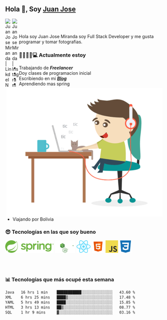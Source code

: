 ## Hola 👋, Soy [Juan Jose](http://juanjoses.me)

<a href="https://www.linkedin.com/in/juanjosemirandam/">
  <img align="left" alt="Juan Jose Miranda | LinkdeIN" width="22px" src="https://cdn.jsdelivr.net/npm/simple-icons@v3/icons/linkedin.svg" />
</a>

<a href="https://www.instagram.com/juan.jose.miranda/">
  <img align="left" alt="Juan Jose Miranda | Instagram" width="22px" src="https://cdn.jsdelivr.net/npm/simple-icons@v3/icons/instagram.svg" />
</a>

<br /> <br />

Hola soy Juan Jose Miranda soy Full Stack Developer y me gusta programar y tomar fotografias.

<img align="right" alt="GIF" src="./images/gif-juanjose.gif" width="500" max-height="320" />

### 👨‍💻🕵‍♀💻 Actualmente estoy

- Trabajando de ***Freelancer***
- Doy clases de programacion inicial
- Escribiendo en mi ***[Blog](http://juanjoses.me)***
- Aprendiendo mas spring
- Viajando por Bolivia 

### 😎 Tecnologías en las que soy bueno

<code><img alt="Spring" height="40px" src="./images/spring-icon.svg"/></code>
<code><img alt="NodeJS" height="40px" src="./images/nodejs-icon.svg" /></code>
<code><img alt="ReactJS" height="40px" src="./images/react-icon.svg" /></code>
<code><img alt="HTML5" height="40px" src="./images/html-icon.png" /></code>
<code><img alt="JavaScript" height="40px" src="./images/js-icon.png"  /></code>
<code><img alt="CSS3" height="40px" src="./images/css-icon.png" /></code>

<br/><br/>

### 📊 Tecnologías que más ocupé esta semana

<!--START_SECTION:waka-->
```text
Java   16 hrs 1 min    ███████████░░░░░░░░░░░░░░   43.60 % 
XML    6 hrs 25 mins   ████▒░░░░░░░░░░░░░░░░░░░░   17.48 % 
YAML   5 hrs 49 mins   ████░░░░░░░░░░░░░░░░░░░░░   15.85 % 
HTML   3 hrs 13 mins   ██▒░░░░░░░░░░░░░░░░░░░░░░   08.77 % 
SQL    1 hr 9 mins     ▓░░░░░░░░░░░░░░░░░░░░░░░░   03.16 % 
```
<!--END_SECTION:waka-->

<!-- ### 📌🤓 Últimos artículos en mi blog -->